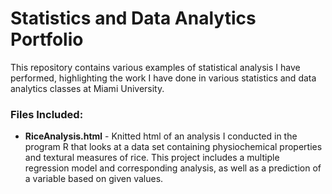 # Statistics and Data Analytics Portfolio

This repository contains various examples of statistical analysis I have performed, highlighting the work I have done in various statistics and data analytics classes at Miami University.

### Files Included:

* **RiceAnalysis.html** - Knitted html of an analysis I conducted in the program R that looks at a data set containing physiochemical properties and textural measures of rice. This project includes a multiple regression model and corresponding analysis, as well as a prediction of a variable based on given values.
